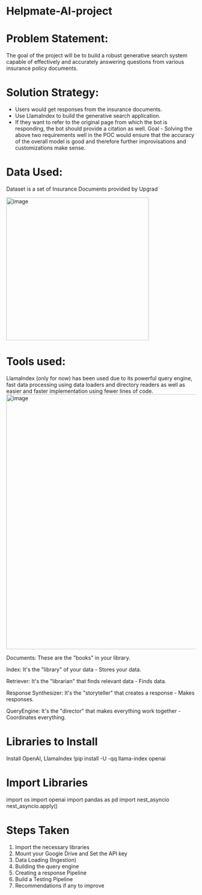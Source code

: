 # Helpmate-AI-project
# Problem Statement:
The goal of the project will be to build a robust generative search system capable of effectively and accurately answering questions from various insurance policy documents.

# Solution Strategy:
- Users would get responses from the insurance documents.
- Use LlamaIndex to build the generative search application.
- If they want to refer to the original page from which the bot is responding, the bot should provide a citation as well.
Goal - Solving the above two requirements well in the POC would ensure that the accuracy of the overall model is good and therefore further improvisations and customizations make sense.

# Data Used:
Dataset is a set of Insurance Documents provided by Upgrad

<img width="379" alt="image" src="https://github.com/user-attachments/assets/cd01793b-6fd9-4c79-9fb7-db4117319bc2">

# Tools used: 
LlamaIndex (only for now) has been used due to its powerful query engine, fast data processing using data loaders and directory readers as well as easier and faster implementation using fewer lines of code.
<img width="676" alt="image" src="https://github.com/user-attachments/assets/37e626b2-4b6f-4b3e-bfd7-b283ceea52d6">

Documents: These are the "books" in your library.

Index: It's the "library" of your data - Stores your data.

Retriever: It's the "librarian" that finds relevant data - Finds data.

Response Synthesizer: It's the "storyteller" that creates a response - Makes responses.

QueryEngine: It's the "director" that makes everything work together - Coordinates everything.

# Libraries to Install
Install OpenAI, LlamaIndex
!pip install -U -qq llama-index openai

# Import Libraries
import os
import openai
import pandas as pd
import nest_asyncio
nest_asyncio.apply()

# Steps Taken
1. Import the necessary libraries
2. Mount your Google Drive and Set the API key
3. Data Loading (Ingestion)
4. Building the query engine
5. Creating a response Pipeline
6. Build a Testing Pipeline
7. Recommendations if any to improve
